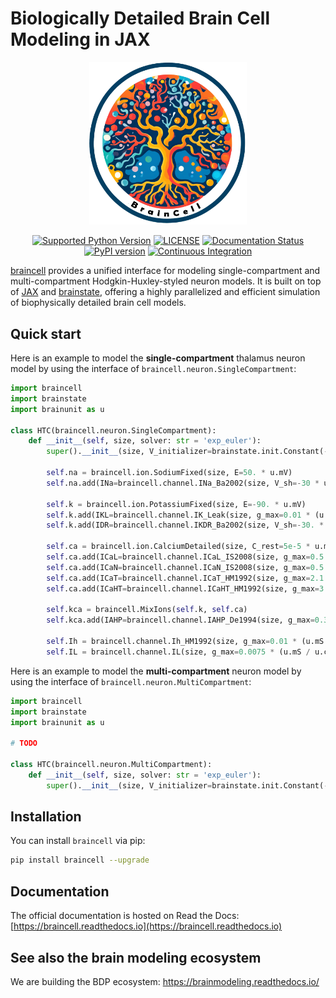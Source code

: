 

# Biologically Detailed Brain Cell Modeling in JAX

<p align="center">
  	<img alt="Header image of BrainCell." src="https://raw.githubusercontent.com/chaobrain/braincell/main/docs/_static/braincell.png" width=50%>
</p> 



<p align="center">
	<a href="https://pypi.org/project/braincell/"><img alt="Supported Python Version" src="https://img.shields.io/pypi/pyversions/braincell"></a>
	<a href="https://github.com/chaobrain/braincell/blob/main/LICENSE"><img alt="LICENSE" src="https://img.shields.io/badge/License-Apache%202.0-blue.svg"></a>
    <a href='https://braincell.readthedocs.io/en/latest/?badge=latest'>
        <img src='https://readthedocs.org/projects/braincell/badge/?version=latest' alt='Documentation Status' />
    </a>  	
    <a href="https://badge.fury.io/py/braincell"><img alt="PyPI version" src="https://badge.fury.io/py/braincell.svg"></a>
    <a href="https://github.com/chaobrain/braincell/actions/workflows/CI.yml"><img alt="Continuous Integration" src="https://github.com/chaobrain/braincell/actions/workflows/CI.yml/badge.svg"></a>
</p>



[braincell](https://github.com/chaobrain/braincell) provides a unified interface for modeling single-compartment and multi-compartment Hodgkin-Huxley-styled neuron models. 
It is built on top of [JAX](https://github.com/jax-ml/jax) and [brainstate](https://github.com/chaobrain/brainstate), offering a highly parallelized and efficient simulation 
of biophysically detailed brain cell models.






## Quick start


Here is an example to model the **single-compartment** thalamus neuron model by using the interface of `braincell.neuron.SingleCompartment`:

```python
import braincell
import brainstate
import brainunit as u

class HTC(braincell.neuron.SingleCompartment):
    def __init__(self, size, solver: str = 'exp_euler'):
        super().__init__(size, V_initializer=brainstate.init.Constant(-65. * u.mV), V_th=20. * u.mV, solver=solver)

        self.na = braincell.ion.SodiumFixed(size, E=50. * u.mV)
        self.na.add(INa=braincell.channel.INa_Ba2002(size, V_sh=-30 * u.mV))

        self.k = braincell.ion.PotassiumFixed(size, E=-90. * u.mV)
        self.k.add(IKL=braincell.channel.IK_Leak(size, g_max=0.01 * (u.mS / u.cm ** 2)))
        self.k.add(IDR=braincell.channel.IKDR_Ba2002(size, V_sh=-30. * u.mV, phi=0.25))

        self.ca = braincell.ion.CalciumDetailed(size, C_rest=5e-5 * u.mM, tau=10. * u.ms, d=0.5 * u.um)
        self.ca.add(ICaL=braincell.channel.ICaL_IS2008(size, g_max=0.5 * (u.mS / u.cm ** 2)))
        self.ca.add(ICaN=braincell.channel.ICaN_IS2008(size, g_max=0.5 * (u.mS / u.cm ** 2)))
        self.ca.add(ICaT=braincell.channel.ICaT_HM1992(size, g_max=2.1 * (u.mS / u.cm ** 2)))
        self.ca.add(ICaHT=braincell.channel.ICaHT_HM1992(size, g_max=3.0 * (u.mS / u.cm ** 2)))

        self.kca = braincell.MixIons(self.k, self.ca)
        self.kca.add(IAHP=braincell.channel.IAHP_De1994(size, g_max=0.3 * (u.mS / u.cm ** 2)))

        self.Ih = braincell.channel.Ih_HM1992(size, g_max=0.01 * (u.mS / u.cm ** 2), E=-43 * u.mV)
        self.IL = braincell.channel.IL(size, g_max=0.0075 * (u.mS / u.cm ** 2), E=-70 * u.mV)

```


Here is an example to model the **multi-compartment** neuron model by using the interface of `braincell.neuron.MultiCompartment`:


```python
import braincell
import brainstate
import brainunit as u

# TODO

class HTC(braincell.neuron.MultiCompartment):
    def __init__(self, size, solver: str = 'exp_euler'):
        super().__init__(size, V_initializer=brainstate.init.Constant(-65. * u.mV), V_th=20. * u.mV, solver=solver)


```




## Installation

You can install ``braincell`` via pip:

```bash
pip install braincell --upgrade
```

## Documentation

The official documentation is hosted on Read the Docs: [https://braincell.readthedocs.io](https://braincell.readthedocs.io)



## See also the brain modeling ecosystem

We are building the BDP ecosystem: https://brainmodeling.readthedocs.io/

